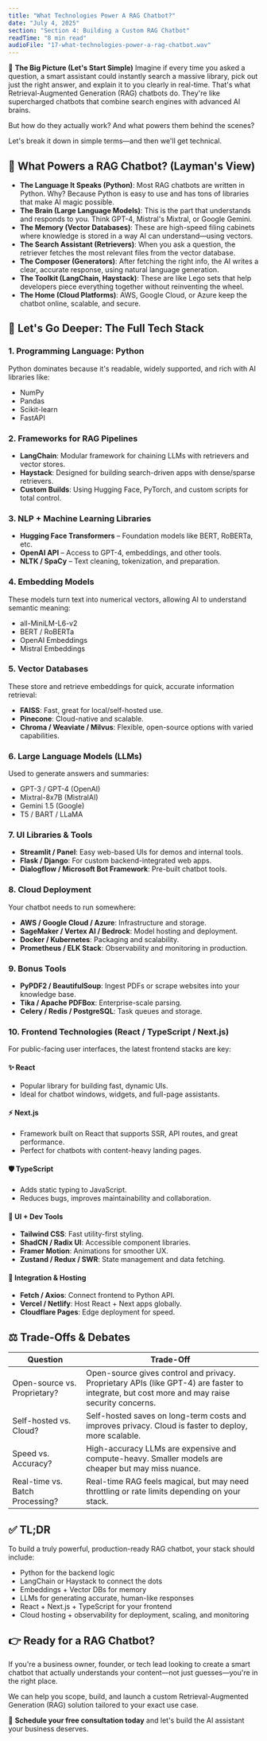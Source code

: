 ```yaml
---
title: "What Technologies Power A RAG Chatbot?"
date: "July 4, 2025"
section: "Section 4: Building a Custom RAG Chatbot"
readTime: "8 min read"
audioFile: "17-what-technologies-power-a-rag-chatbot.wav"
---
```


🚀 **The Big Picture (Let's Start Simple)** Imagine if every time you asked a question, a smart assistant could instantly search a massive library, pick out just the right answer, and explain it to you clearly in real-time. That's what Retrieval-Augmented Generation (RAG) chatbots do. They're like supercharged chatbots that combine search engines with advanced AI brains.

But how do they actually work? And what powers them behind the scenes?

Let's break it down in simple terms—and then we'll get technical.

## 🔧 What Powers a RAG Chatbot? (Layman's View)

- **The Language It Speaks (Python)**: Most RAG chatbots are written in Python. Why? Because Python is easy to use and has tons of libraries that make AI magic possible.
- **The Brain (Large Language Models)**: This is the part that understands and responds to you. Think GPT-4, Mistral's Mixtral, or Google Gemini.
- **The Memory (Vector Databases)**: These are high-speed filing cabinets where knowledge is stored in a way AI can understand—using vectors.
- **The Search Assistant (Retrievers)**: When you ask a question, the retriever fetches the most relevant files from the vector database.
- **The Composer (Generators)**: After fetching the right info, the AI writes a clear, accurate response, using natural language generation.
- **The Toolkit (LangChain, Haystack)**: These are like Lego sets that help developers piece everything together without reinventing the wheel.
- **The Home (Cloud Platforms)**: AWS, Google Cloud, or Azure keep the chatbot online, scalable, and secure.

## 🧠 Let's Go Deeper: The Full Tech Stack

### 1. Programming Language: Python

Python dominates because it's readable, widely supported, and rich with AI libraries like:

- NumPy
- Pandas
- Scikit-learn
- FastAPI

### 2. Frameworks for RAG Pipelines

- **LangChain**: Modular framework for chaining LLMs with retrievers and vector stores.
- **Haystack**: Designed for building search-driven apps with dense/sparse retrievers.
- **Custom Builds**: Using Hugging Face, PyTorch, and custom scripts for total control.

### 3. NLP + Machine Learning Libraries

- **Hugging Face Transformers** – Foundation models like BERT, RoBERTa, etc.
- **OpenAI API** – Access to GPT-4, embeddings, and other tools.
- **NLTK / SpaCy** – Text cleaning, tokenization, and preparation.

### 4. Embedding Models

These models turn text into numerical vectors, allowing AI to understand semantic meaning:

- all-MiniLM-L6-v2
- BERT / RoBERTa
- OpenAI Embeddings
- Mistral Embeddings

### 5. Vector Databases

These store and retrieve embeddings for quick, accurate information retrieval:

- **FAISS**: Fast, great for local/self-hosted use.
- **Pinecone**: Cloud-native and scalable.
- **Chroma / Weaviate / Milvus**: Flexible, open-source options with varied capabilities.

### 6. Large Language Models (LLMs)

Used to generate answers and summaries:

- GPT-3 / GPT-4 (OpenAI)
- Mixtral-8x7B (MistralAI)
- Gemini 1.5 (Google)
- T5 / BART / LLaMA

### 7. UI Libraries & Tools

- **Streamlit / Panel**: Easy web-based UIs for demos and internal tools.
- **Flask / Django**: For custom backend-integrated web apps.
- **Dialogflow / Microsoft Bot Framework**: Pre-built chatbot tools.

### 8. Cloud Deployment

Your chatbot needs to run somewhere:

- **AWS / Google Cloud / Azure**: Infrastructure and storage.
- **SageMaker / Vertex AI / Bedrock**: Model hosting and deployment.
- **Docker / Kubernetes**: Packaging and scalability.
- **Prometheus / ELK Stack**: Observability and monitoring in production.

### 9. Bonus Tools

- **PyPDF2 / BeautifulSoup**: Ingest PDFs or scrape websites into your knowledge base.
- **Tika / Apache PDFBox**: Enterprise-scale parsing.
- **Celery / Redis / PostgreSQL**: Task queues and storage.

### 10. Frontend Technologies (React / TypeScript / Next.js)

For public-facing user interfaces, the latest frontend stacks are key:

#### ✨ **React**

- Popular library for building fast, dynamic UIs.
- Ideal for chatbot windows, widgets, and full-page assistants.

#### ⚡ **Next.js**

- Framework built on React that supports SSR, API routes, and great performance.
- Perfect for chatbots with content-heavy landing pages.

#### 🛡️ **TypeScript**

- Adds static typing to JavaScript.
- Reduces bugs, improves maintainability and collaboration.

#### 🧩 **UI + Dev Tools**

- **Tailwind CSS**: Fast utility-first styling.
- **ShadCN / Radix UI**: Accessible component libraries.
- **Framer Motion**: Animations for smoother UX.
- **Zustand / Redux / SWR**: State management and data fetching.

#### 🔗 **Integration & Hosting**

- **Fetch / Axios**: Connect frontend to Python API.
- **Vercel / Netlify**: Host React + Next apps globally.
- **Cloudflare Pages**: Edge deployment for speed.

## ⚖️ Trade-Offs & Debates

| Question | Trade-Off |
|----------|-----------|
| Open-source vs. Proprietary? | Open-source gives control and privacy. Proprietary APIs (like GPT-4) are faster to integrate, but cost more and may raise security concerns. |
| Self-hosted vs. Cloud? | Self-hosted saves on long-term costs and improves privacy. Cloud is faster to deploy, more scalable. |
| Speed vs. Accuracy? | High-accuracy LLMs are expensive and compute-heavy. Smaller models are cheaper but may miss nuance. |
| Real-time vs. Batch Processing? | Real-time RAG feels magical, but may need throttling or rate limits depending on your stack. |

## ✅ TL;DR

To build a truly powerful, production-ready RAG chatbot, your stack should include:

- Python for the backend logic
- LangChain or Haystack to connect the dots
- Embeddings + Vector DBs for memory
- LLMs for generating accurate, human-like responses
- React + Next.js + TypeScript for your frontend
- Cloud hosting + observability for deployment, scaling, and monitoring

## 👉 Ready for a RAG Chatbot?

If you're a business owner, founder, or tech lead looking to create a smart chatbot that actually understands your content—not just guesses—you're in the right place.

We can help you scope, build, and launch a custom Retrieval-Augmented Generation (RAG) solution tailored to your exact use case.

📅 **Schedule your free consultation today** and let's build the AI assistant your business deserves.